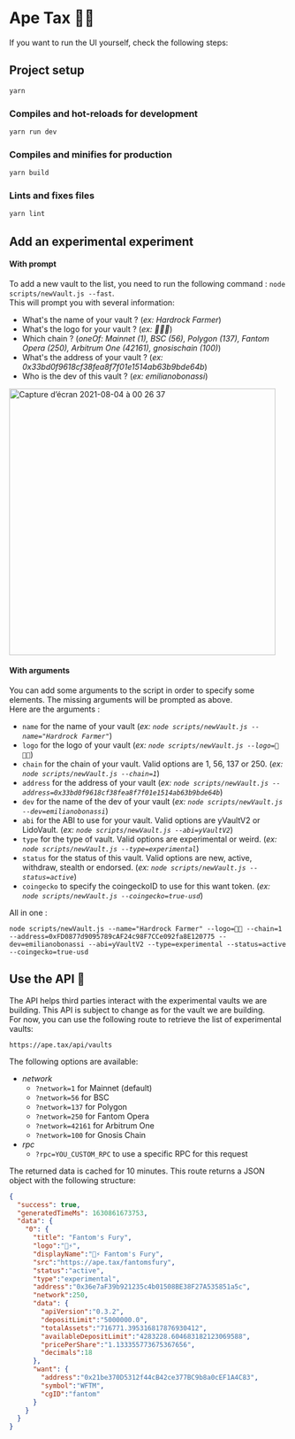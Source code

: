 # Ape Tax 🦍🧮

If you want to run the UI yourself, check the following steps:

## Project setup

```bash
yarn
```

### Compiles and hot-reloads for development

```bash
yarn run dev
```

### Compiles and minifies for production

```bash
yarn build
```

### Lints and fixes files

```bash
yarn lint
```

## Add an experimental experiment

#### With prompt
To add a new vault to the list, you need to run the following command : `node scripts/newVault.js --fast`.  
This will prompt you with several information:  
- What's the name of your vault ? (*ex: Hardrock Farmer*)
- What's the logo for your vault ? (*ex: 🎸👨‍🌾*)
- Which chain ? (*oneOf: Mainnet (1), BSC (56), Polygon (137), Fantom Opera (250), Arbitrum One (42161), gnosischain (100)*)
- What's the address of your vault ? (*ex: 0x33bd0f9618cf38fea8f7f01e1514ab63b9bde64b*)
- Who is the dev of this vault ? (*ex: emilianobonassi*)

<img width="482" alt="Capture d’écran 2021-08-04 à 00 26 37" src="https://user-images.githubusercontent.com/9974362/128094349-de173732-ec31-4314-9d34-b73221a9099f.png">

#### With arguments
You can add some arguments to the script in order to specify some elements. The missing arguments will be prompted as above.  
Here are the arguments :  
- `name` for the name of your vault (*ex: `node scripts/newVault.js --name="Hardrock Farmer"`*)
- `logo` for the logo of your vault (*ex: `node scripts/newVault.js --logo=🎸👨‍🌾`*)
- `chain` for the chain of your vault. Valid options are 1, 56, 137 or 250. (*ex: `node scripts/newVault.js --chain=1`*)
- `address` for the address of your vault (*ex: `node scripts/newVault.js --address=0x33bd0f9618cf38fea8f7f01e1514ab63b9bde64b`*)
- `dev` for the name of the dev of your vault (*ex: `node scripts/newVault.js --dev=emilianobonassi`*)
- `abi` for the ABI to use for your vault. Valid options are yVaultV2 or LidoVault. (*ex: `node scripts/newVault.js --abi=yVaultV2`*)
- `type` for the type of vault. Valid options are experimental or weird. (*ex: `node scripts/newVault.js --type=experimental`*)
- `status` for the status of this vault. Valid options are new, active, withdraw, stealth or endorsed. (*ex: `node scripts/newVault.js --status=active`*)
- `coingecko` to specify the coingeckoID to use for this want token. (*ex: `node scripts/newVault.js --coingecko=true-usd`*)

All in one :
```
node scripts/newVault.js --name="Hardrock Farmer" --logo=🌾🌾 --chain=1 --address=0xFD0877d9095789cAF24c98F7CCe092fa8E120775 --dev=emilianobonassi --abi=yVaultV2 --type=experimental --status=active --coingecko=true-usd
```

## Use the API 🤖
The API helps third parties interact with the experimental vaults we are building. This API is subject to change as for the vault we are building.  
For now, you can use the following route to retrieve the list of experimental vaults:  
```
https://ape.tax/api/vaults
```

The following options are available:
- *network*
	- `?network=1` for Mainnet (default)
	- `?network=56` for BSC
	- `?network=137` for Polygon
	- `?network=250` for Fantom Opera
	- `?network=42161` for Arbitrum One
	- `?network=100` for Gnosis Chain
- *rpc*
	- `?rpc=YOU_CUSTOM_RPC` to use a specific RPC for this request


The returned data is cached for 10 minutes.
This route returns a JSON object with the following structure:
```json
{
  "success": true,
  "generatedTimeMs": 1630861673753,
  "data": {
    "0": {
      "title": "Fantom's Fury",
      "logo":"👻⚡",
      "displayName":"👻⚡ Fantom's Fury",
      "src":"https://ape.tax/fantomsfury",
      "status":"active",
      "type":"experimental",
      "address":"0x36e7aF39b921235c4b01508BE38F27A535851a5c",
      "network":250,
      "data": {
        "apiVersion":"0.3.2",
        "depositLimit":"5000000.0",
        "totalAssets":"716771.395316817876930412",
        "availableDepositLimit":"4283228.604683182123069588",
        "pricePerShare":"1.133355773675367656",
        "decimals":18
      },
      "want": {
        "address":"0x21be370D5312f44cB42ce377BC9b8a0cEF1A4C83",
        "symbol":"WFTM",
        "cgID":"fantom"
      }
    }
  }
}
```
